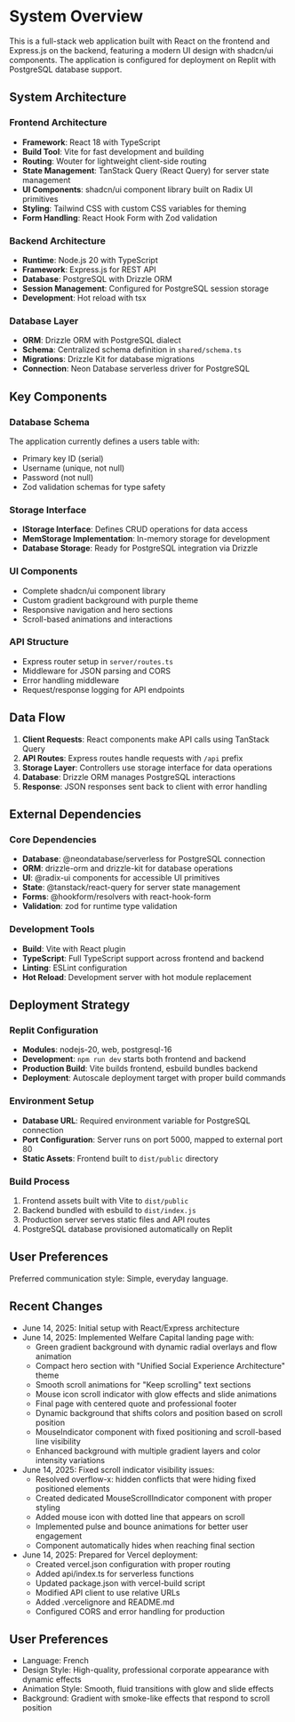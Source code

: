 # System Overview

This is a full-stack web application built with React on the frontend and Express.js on the backend, featuring a modern UI design with shadcn/ui components. The application is configured for deployment on Replit with PostgreSQL database support.

## System Architecture

### Frontend Architecture
- **Framework**: React 18 with TypeScript
- **Build Tool**: Vite for fast development and building
- **Routing**: Wouter for lightweight client-side routing
- **State Management**: TanStack Query (React Query) for server state management
- **UI Components**: shadcn/ui component library built on Radix UI primitives
- **Styling**: Tailwind CSS with custom CSS variables for theming
- **Form Handling**: React Hook Form with Zod validation

### Backend Architecture
- **Runtime**: Node.js 20 with TypeScript
- **Framework**: Express.js for REST API
- **Database**: PostgreSQL with Drizzle ORM
- **Session Management**: Configured for PostgreSQL session storage
- **Development**: Hot reload with tsx

### Database Layer
- **ORM**: Drizzle ORM with PostgreSQL dialect
- **Schema**: Centralized schema definition in `shared/schema.ts`
- **Migrations**: Drizzle Kit for database migrations
- **Connection**: Neon Database serverless driver for PostgreSQL

## Key Components

### Database Schema
The application currently defines a users table with:
- Primary key ID (serial)
- Username (unique, not null)
- Password (not null)
- Zod validation schemas for type safety

### Storage Interface
- **IStorage Interface**: Defines CRUD operations for data access
- **MemStorage Implementation**: In-memory storage for development
- **Database Storage**: Ready for PostgreSQL integration via Drizzle

### UI Components
- Complete shadcn/ui component library
- Custom gradient background with purple theme
- Responsive navigation and hero sections
- Scroll-based animations and interactions

### API Structure
- Express router setup in `server/routes.ts`
- Middleware for JSON parsing and CORS
- Error handling middleware
- Request/response logging for API endpoints

## Data Flow

1. **Client Requests**: React components make API calls using TanStack Query
2. **API Routes**: Express routes handle requests with `/api` prefix
3. **Storage Layer**: Controllers use storage interface for data operations
4. **Database**: Drizzle ORM manages PostgreSQL interactions
5. **Response**: JSON responses sent back to client with error handling

## External Dependencies

### Core Dependencies
- **Database**: @neondatabase/serverless for PostgreSQL connection
- **ORM**: drizzle-orm and drizzle-kit for database operations
- **UI**: @radix-ui components for accessible UI primitives
- **State**: @tanstack/react-query for server state management
- **Forms**: @hookform/resolvers with react-hook-form
- **Validation**: zod for runtime type validation

### Development Tools
- **Build**: Vite with React plugin
- **TypeScript**: Full TypeScript support across frontend and backend
- **Linting**: ESLint configuration
- **Hot Reload**: Development server with hot module replacement

## Deployment Strategy

### Replit Configuration
- **Modules**: nodejs-20, web, postgresql-16
- **Development**: `npm run dev` starts both frontend and backend
- **Production Build**: Vite builds frontend, esbuild bundles backend
- **Deployment**: Autoscale deployment target with proper build commands

### Environment Setup
- **Database URL**: Required environment variable for PostgreSQL connection
- **Port Configuration**: Server runs on port 5000, mapped to external port 80
- **Static Assets**: Frontend built to `dist/public` directory

### Build Process
1. Frontend assets built with Vite to `dist/public`
2. Backend bundled with esbuild to `dist/index.js`
3. Production server serves static files and API routes
4. PostgreSQL database provisioned automatically on Replit

## User Preferences

Preferred communication style: Simple, everyday language.

## Recent Changes

- June 14, 2025: Initial setup with React/Express architecture
- June 14, 2025: Implemented Welfare Capital landing page with:
  - Green gradient background with dynamic radial overlays and flow animation
  - Compact hero section with "Unified Social Experience Architecture" theme
  - Smooth scroll animations for "Keep scrolling" text sections
  - Mouse icon scroll indicator with glow effects and slide animations
  - Final page with centered quote and professional footer
  - Dynamic background that shifts colors and position based on scroll position
  - MouseIndicator component with fixed positioning and scroll-based line visibility
  - Enhanced background with multiple gradient layers and color intensity variations
- June 14, 2025: Fixed scroll indicator visibility issues:
  - Resolved overflow-x: hidden conflicts that were hiding fixed positioned elements
  - Created dedicated MouseScrollIndicator component with proper styling
  - Added mouse icon with dotted line that appears on scroll
  - Implemented pulse and bounce animations for better user engagement
  - Component automatically hides when reaching final section
- June 14, 2025: Prepared for Vercel deployment:
  - Created vercel.json configuration with proper routing
  - Added api/index.ts for serverless functions
  - Updated package.json with vercel-build script
  - Modified API client to use relative URLs
  - Added .vercelignore and README.md
  - Configured CORS and error handling for production

## User Preferences

- Language: French
- Design Style: High-quality, professional corporate appearance with dynamic effects
- Animation Style: Smooth, fluid transitions with glow and slide effects
- Background: Gradient with smoke-like effects that respond to scroll position